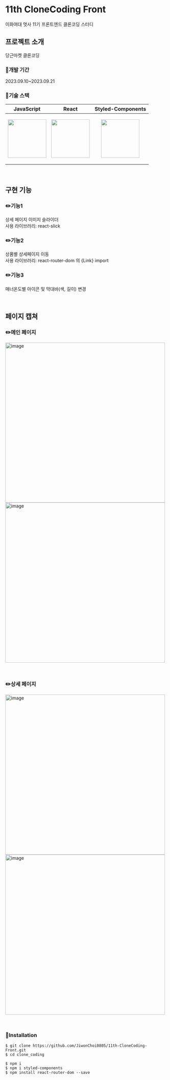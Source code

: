 # 11th CloneCoding Front

이화여대 멋사 11기 프론트엔드 클론코딩 스터디
<br/>

## 프로젝트 소개

당근마켓 클론코딩

### 📍개발 기간

2023.09.10~2023.09.21
<br/>

### 📍기술 스택

|    JavaScript   |       React     |Styled-Components|
|-----------------|-----------------|-----------------|
|<img src="https://w7.pngwing.com/pngs/172/554/png-transparent-javascript-html-computer-software-web-browser-watermark-angle-text-rectangle.png" height="120px"/>|<img src="https://static.tildacdn.com/tild3165-3964-4936-b837-346665326130/unnamed.jpg" height="120px"/>|<p align="center"><img src="https://www.styled-components.com/atom.png" height="120px"/></p>|

<br/>

## 구현 기능
### ✏️기능1
상세 페이지 이미지 슬라이더<br/>
사용 라이브러리: react-slick
<br/>
### ✏️기능2
상품별 상세페이지 이동<br/>
사용 라이브러리: react-router-dom 의 {Link} import
<br/>
### ✏️기능3
매너온도별 아이콘 및 막대바(색, 길이) 변경

</br>

## 페이지 캡쳐

### ✏️메인 페이지
<img width="500" alt="image" src="https://github.com/JiwonChoi0805/11th-CloneCoding-Front/assets/126451052/5297e506-95c3-42ab-95f0-97f75dca4e0b"> <img width="500" alt="image" src="https://github.com/JiwonChoi0805/11th-CloneCoding-Front/assets/126451052/c30e61f9-26b5-49b5-affb-9f51576d6155">

<br/>

### ✏️상세 페이지
<img width="500" alt="image" src="https://github.com/JiwonChoi0805/11th-CloneCoding-Front/assets/126451052/1b591f9f-5fb4-4231-9303-18ae89270ca1"> <img width="500" alt="image" src="https://github.com/JiwonChoi0805/11th-CloneCoding-Front/assets/126451052/a8486096-0453-451e-80c8-932f7393c8aa">


<br/>

### 📍Installation
```
$ git clone https://github.com/JiwonChoi0805/11th-CloneCoding-Front.git
$ cd clone_coding

$ npm i
$ npm i styled-components
$ npm install react-router-dom --save
```
